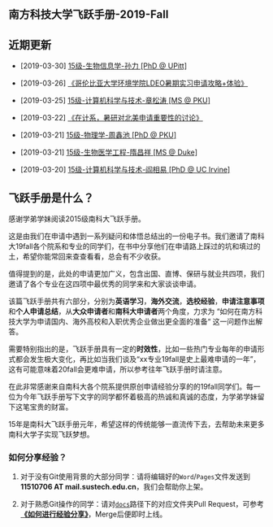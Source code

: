 ## 南方科技大学飞跃手册-2019-Fall

## 近期更新
  - [2019-03-30] [15级-生物信息学-孙力 \[PhD @ UPitt\]](个人申请总结/生物系/生物信息学/[US]-15-孙力.md)

  - [2019-03-26] [《哥伦比亚大学环境学院LDEO暑期实习申请攻略+体验》](海外交流/暑研/哥伦比亚大学环境学院LDEO暑期实习申请攻略+体验.md)

  - [2019-03-25] [15级-计算机科学与技术-章松涛 \[MS @ PKU\]](个人申请总结/计算机科学与工程系/[CN]-15-章松涛.md)

  - [2019-03-22] [《在计系，暑研对北美申请重要性的讨论》](海外交流/暑研/在计系，暑研对北美申请重要性的讨论.md)

  - [2019-03-21] [15级-物理学-周鑫池 \[PhD @ PKU\]](个人申请总结/物理系/物理学/[CN]-15-周鑫池.md)

  - [2019-03-21] [15级-生物医学工程-隋昌祥 \[MS @ Duke\]](个人申请总结/生物医学工程系/[US]-15-隋昌祥.md)

  - [2019-03-20] [15级-计算机科学与技术-阎相易 \[PhD @ UC Irvine\]](个人申请总结/计算机科学与工程系/[US]-15-阎相易.md)

## 飞跃手册是什么？

感谢学弟学妹阅读2015级南科大飞跃手册。

这是由我们在申请中遇到一系列疑问和体悟总结出的一份电子书。我们邀请了南科大19fall各个院系和专业的同学们，在书中分享他们在申请路上踩过的坑和填过的土，希望你能常回来查查看看，总会有不少收获。

值得提到的是，此处的申请更加广义，包含出国、直博、保研与就业共四项，我们邀请了各个专业在这四项中最优秀的同学来和大家谈谈申请。

该篇飞跃手册共有六部分，分别为**英语学习**，**海外交流**，**选校经验**，**申请注意事项**和**个人申请总结**，从**大众申请者**和**南科大申请者**两个角度，力求为 “如何在南方科技大学为申请国内、海外高校和入职优秀企业做出更全面的准备“ 这一问题作出解答。

需要特别指出的是，飞跃手册具有一定的**时效性**，比如一些热门专业每年的申请形式都会发生极大变化，再比如当我们谈及“xx专业19fall是史上最难申请的一年”，这有可能意味着20fall会更难申请，所以参考往年飞跃手册时请注意。

在此非常感谢来自南科大各个院系提供原创申请经验分享的的19fall同学们。每一位为今年飞跃手册写下文字的同学都怀着极高的热诚和真诚的态度，为学弟学妹留下这笔宝贵的财富。

15年是南科大飞跃手册元年，希望这样的传统能够一直流传下去，去帮助未来更多南科大学子实现飞跃梦想。

### 如何分享经验？

1. 对于没有Git使用背景的大部分同学：请将编辑好的`Word`/`Pages`文件发送到**11510706 AT mail.sustech.edu.cn**，我们会帮助你上架。

2. 对于熟悉Git操作的同学：请对[`docs`](https://github.com/SUSTech-Application/2019-Fall/tree/master/docs)路径下的对应文件夹Pull Request，可参考 **[《如何进行经验分享》](如何进行经验分享)**，Merge后便即时上线。
